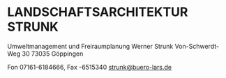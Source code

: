 LANDSCHAFTSARCHITEKTUR STRUNK
=============================

Umweltmanagement und Freiraumplanung
Werner Strunk
Von-Schwerdt-Weg 30
73035 Göppingen

Fon 07161-6184666, Fax -6515340
strunk@buero-lars.de
